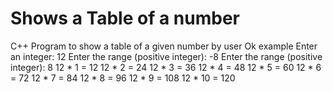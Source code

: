# Shows a Table of a number
C++ Program to show a table of a given number by user
Ok
example
Enter an integer: 12
Enter the range (positive integer): -8
Enter the range (positive integer): 8
12 * 1 = 12 
12 * 2 = 24 
12 * 3 = 36 
12 * 4 = 48 
12 * 5 = 60 
12 * 6 = 72 
12 * 7 = 84 
12 * 8 = 96 
12 * 9 = 108
12 * 10 = 120 
